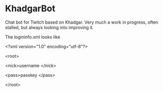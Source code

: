 # KhadgarBot
Chat bot for Twitch based on Khadgar. Very much a work in progress, often stalled, but always looking into improving it.

The logininfo.xml looks like

\<?xml version="1.0" encoding="utf-8"?>

\<root>

  \<nick>username \</nick>
  
  \<pass>passkey \</pass>
  
\</root>
